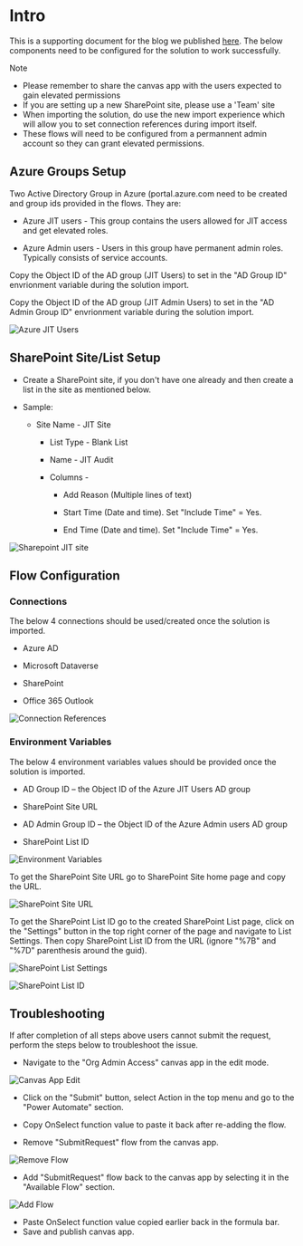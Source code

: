 # Intro

This is a supporting document for the blog we published [here](https://powerapps.microsoft.com/en-us/blog/15807). The below components need to be configured for the solution to work successfully.

Note

- Please remember to share the canvas app with the users expected to gain elevated permissions
- If you are setting up a new SharePoint site, please use a 'Team' site
- When importing the solution, do use the new import experience which will allow you to set connection references during import itself.
- These flows will need to be configured from a permannent admin account so they can grant elevated permissions.

## Azure Groups Setup

Two Active Directory Group in Azure (portal.azure.com need to be created and group ids provided in the flows. They are:

- Azure JIT users - This group contains the users allowed for JIT access and get elevated roles.

- Azure Admin users - Users in this group have permanent admin roles.
    Typically consists of service accounts.

Copy the Object ID of the AD group (JIT Users) to set in the "AD Group ID" envrionment variable during the solution import.

Copy the Object ID of the AD group (JIT Admin Users) to set in the "AD Admin Group ID" envrionment variable during the solution import.

![Azure JIT Users](media/AzureJITUsers.png)

## SharePoint Site/List Setup

- Create a SharePoint site, if you don't have one already and then
    create a list in the site as mentioned below.

- Sample:

  - Site Name - JIT Site

    - List Type - Blank List

    - Name - JIT Audit

    - Columns -

      - Add Reason (Multiple lines of text)

      - Start Time (Date and time). Set "Include Time" = Yes.

      - End Time (Date and time). Set "Include Time" = Yes.

![Sharepoint JIT site](media/JITSite.png)

## Flow Configuration

### Connections

The below 4 connections should be used/created once the solution is
imported.

- Azure AD

- Microsoft Dataverse

- SharePoint

- Office 365 Outlook

![Connection References](media/ConnectionReferences.png)

### Environment Variables

The below 4 environment variables values should be provided once the solution is imported.

- AD Group ID – the Object ID of the Azure JIT Users AD group

- SharePoint Site URL

- AD Admin Group ID – the Object ID of the Azure Admin users AD group

- SharePoint List ID

![Environment Variables](media/EnvironmentVariables.png)

To get the SharePoint Site URL go to SharePoint Site home page and copy the URL.

![SharePoint Site URL](media/SharePointSiteURL.png)

To get the SharePoint List ID go to the created SharePoint List page, click on the "Settings" button in the top right corner of the page and navigate to List Settings. Then copy SharePoint List ID from the URL (ignore "%7B" and "%7D" parenthesis around the guid).

![SharePoint List Settings](media/SharePointListSettings.png)

![SharePoint List ID](media/SharePointListID.png)

## Troubleshooting

If after completion of all steps above users cannot submit the request, perform the steps below to troubleshoot the issue.

- Navigate to the "Org Admin Access" canvas app in the edit mode.

![Canvas App Edit](media/CanvasAppEdit.png)

- Click on the "Submit" button, select Action in the top menu and go to the "Power Automate" section.
- Copy OnSelect function value to paste it back after re-adding the flow.

- Remove "SubmitRequest" flow from the canvas app.

![Remove Flow](media/RemoveFlow.png)

- Add "SubmitRequest" flow back to the canvas app by selecting it in the "Available Flow" section.

![Add Flow](media/AddFlow.png)

- Paste OnSelect function value copied earlier back in the formula bar.
- Save and publish canvas app.
